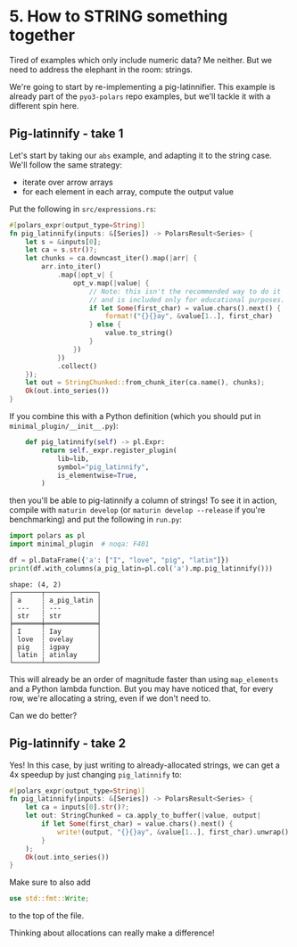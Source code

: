 # 5. How to STRING something together

Tired of examples which only include numeric data? Me neither.
But we need to address the elephant in the room: strings.

We're going to start by re-implementing a pig-latinnifier.
This example is already part of the `pyo3-polars` repo examples,
but we'll tackle it with a different spin here.

## Pig-latinnify - take 1

Let's start by taking our `abs` example, and adapting it to the
string case. We'll follow the same strategy:

- iterate over arrow arrays
- for each element in each array, compute the output value

Put the following in `src/expressions.rs`:

```Rust
#[polars_expr(output_type=String)]
fn pig_latinnify(inputs: &[Series]) -> PolarsResult<Series> {
    let s = &inputs[0];
    let ca = s.str()?;
    let chunks = ca.downcast_iter().map(|arr| {
        arr.into_iter()
            .map(|opt_v| {
                opt_v.map(|value| {
                    // Note: this isn't the recommended way to do it
                    // and is included only for educational purposes.
                    if let Some(first_char) = value.chars().next() {
                        format!("{}{}ay", &value[1..], first_char)
                    } else {
                        value.to_string()
                    }
                })
            })
            .collect()
    });
    let out = StringChunked::from_chunk_iter(ca.name(), chunks);
    Ok(out.into_series())
}
```

If you combine this with a Python definition (which you should put
in `minimal_plugin/__init__.py`):

```python
    def pig_latinnify(self) -> pl.Expr:
        return self._expr.register_plugin(
            lib=lib,
            symbol="pig_latinnify",
            is_elementwise=True,
        )
```
then you'll be able to pig-latinnify a column of strings! To see it
in action, compile with `maturin develop` (or `maturin develop --release`
if you're benchmarking) and put the following in `run.py`:

```python
import polars as pl
import minimal_plugin  # noqa: F401

df = pl.DataFrame({'a': ["I", "love", "pig", "latin"]})
print(df.with_columns(a_pig_latin=pl.col('a').mp.pig_latinnify()))
```
```
shape: (4, 2)
┌───────┬─────────────┐
│ a     ┆ a_pig_latin │
│ ---   ┆ ---         │
│ str   ┆ str         │
╞═══════╪═════════════╡
│ I     ┆ Iay         │
│ love  ┆ ovelay      │
│ pig   ┆ igpay       │
│ latin ┆ atinlay     │
└───────┴─────────────┘
```

This will already be an order of magnitude faster than using `map_elements` and
a Python lambda function. But you may have noticed that, for every row, we're
allocating a string, even if we don't need to.

Can we do better?

## Pig-latinnify - take 2

Yes! In this case, by just writing to already-allocated strings, we can get
a 4x speedup by just changing `pig_latinnify` to:

```Rust
#[polars_expr(output_type=String)]
fn pig_latinnify(inputs: &[Series]) -> PolarsResult<Series> {
    let ca = inputs[0].str()?;
    let out: StringChunked = ca.apply_to_buffer(|value, output|
        if let Some(first_char) = value.chars().next() {
            write!(output, "{}{}ay", &value[1..], first_char).unwrap()
        }
    );
    Ok(out.into_series())
}
```
Make sure to also add
```Rust
use std::fmt::Write;
```
to the top of the file.

Thinking about allocations can really make a difference!
